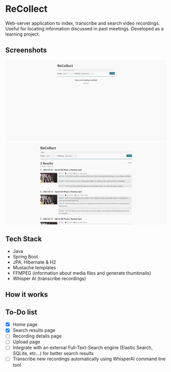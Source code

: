 # ReCollect
Web-server application to index, transcribe and search video recordings. Useful for locating information discussed in past meetings.
Developed as a learning project.

## Screenshots
![Home page](screenshots/homepage.png)
![Search results](screenshots/search-results.png)

## Tech Stack
 - Java
 - Spring Boot
 - JPA, Hibernate & H2
 - Mustache templates
 - FFMPEG (information about media files and generate thumbnails)
 - Whisper AI (transcribe recordings)

## How it works

## To-Do list
 - [x] Home page
 - [x] Search results page
 - [ ] Recording details page
 - [ ] Upload page
 - [ ] Integrate with an external Full-Text-Search engine (Elastic Search, SQLite, etc...) for better search results
 - [ ] Transcribe new recordings automatically using WhisperAI command line tool